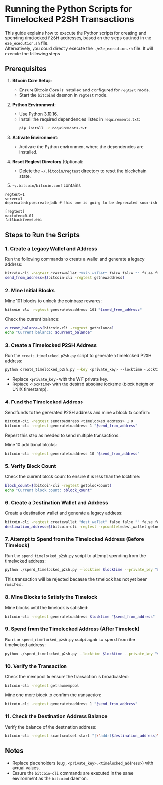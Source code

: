 # Running the Python Scripts for Timelocked P2SH Transactions

This guide explains how to execute the Python scripts for creating and spending timelocked P2SH addresses, based on the steps outlined in the `e2e_execution.sh` file.  
Alternatively, you could directly execute the `./e2e_execution.sh` file. It will execute the following steps.

## Prerequisites

1. **Bitcoin Core Setup**:
   - Ensure Bitcoin Core is installed and configured for `regtest` mode.
   - Start the `bitcoind` daemon in `regtest` mode.

2. **Python Environment**:
   - Use Python 3.10.16.
   - Install the required dependencies listed in `requirements.txt`:
     ```sh
     pip install -r requirements.txt
     ```

3. **Activate Environment**:
   - Activate the Python environment where the dependencies are installed.

4. **Reset Regtest Directory** (Optional):
   - Delete the `~/.bitcoin/regtest` directory to reset the blockchain state.

5. `~/.bitcoin/bitcoin.conf` contains:
```
regtest=1
server=1
deprecatedrpc=create_bdb # this one is going to be deprecated soon-ish

[regtest]
maxtxfee=0.01
fallbackfee=0.001
```

## Steps to Run the Scripts

### 1. Create a Legacy Wallet and Address
Run the following commands to create a wallet and generate a legacy address:
```sh
bitcoin-cli -regtest createwallet "main_wallet" false false "" false false
send_from_address=$(bitcoin-cli -regtest getnewaddress)
```

### 2. Mine Initial Blocks
Mine 101 blocks to unlock the coinbase rewards:
```sh
bitcoin-cli -regtest generatetoaddress 101 "$send_from_address"
```

Check the current balance:
```sh
current_balance=$(bitcoin-cli -regtest getbalance)
echo "Current balance: $current_balance"
```

### 3. Create a Timelocked P2SH Address
Run the `create_timelocked_p2sh.py` script to generate a timelocked P2SH address:
```sh
python create_timelocked_p2sh.py --key <private_key> --locktime <locktime>
```
- Replace `<private_key>` with the WIF private key.
- Replace `<locktime>` with the desired absolute locktime (block height or UNIX timestamp).

### 4. Fund the Timelocked Address
Send funds to the generated P2SH address and mine a block to confirm:
```sh
bitcoin-cli -regtest sendtoaddress <timelocked_address> 1.0
bitcoin-cli -regtest generatetoaddress 1 "$send_from_address"
```
Repeat this step as needed to send multiple transactions.

Mine 10 additional blocks:
```sh
bitcoin-cli -regtest generatetoaddress 10 "$send_from_address"
```
### 5. Verify Block Count
Check the current block count to ensure it is less than the locktime:
```sh
block_count=$(bitcoin-cli -regtest getblockcount)
echo "Current block count: $block_count"
```
### 6. Create a Destination Wallet and Address
Create a destination wallet and generate a legacy address:
```sh
bitcoin-cli -regtest createwallet "dest_wallet" false false "" false false
destination_address=$(bitcoin-cli -regtest -rpcwallet=dest_wallet getnewaddress "" legacy)
```
### 7. Attempt to Spend from the Timelocked Address (Before Timelock)
Run the `spend_timelocked_p2sh.py` script to attempt spending from the timelocked address:
```sh
python ./spend_timelocked_p2sh.py --locktime $locktime --private_key "$private_key" --p2sh_address "$timelocked_address" --destination_p2pkh_address $destination_address
```
This transaction will be rejected because the timelock has not yet been reached.

### 8. Mine Blocks to Satisfy the Timelock
Mine blocks until the timelock is satisfied:
```sh
bitcoin-cli -regtest generatetoaddress $locktime "$send_from_address"
```
### 9. Spend from the Timelocked Address (After Timelock)
Run the `spend_timelocked_p2sh.py` script again to spend from the timelocked address:
```sh
python ./spend_timelocked_p2sh.py --locktime $locktime --private_key "$private_key" --p2sh_address "$timelocked_address" --destination_p2pkh_address $destination_address
```

### 10. Verify the Transaction
Check the mempool to ensure the transaction is broadcasted:
```sh
bitcoin-cli -regtest getrawmempool
```
Mine one more block to confirm the transaction:
```sh
bitcoin-cli -regtest generatetoaddress 1 "$send_from_address"
```

### 11. Check the Destination Address Balance
Verify the balance of the destination address:
```sh
bitcoin-cli -regtest scantxoutset start "[\"addr($destination_address)\"]"
```
## Notes
- Replace placeholders (e.g., `<private_key>`, `<timelocked_address>`) with actual values.
- Ensure the `bitcoin-cli` commands are executed in the same environment as the `bitcoind` daemon.